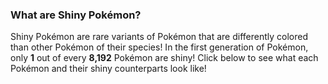 ### **What are Shiny Pokémon?**

Shiny Pokémon are rare variants of Pokémon that are differently colored than other Pokémon of their species! In the first generation of Pokémon, only **1** out of every **8,192** Pokémon are shiny! Click below to see what each Pokémon and their shiny counterparts look like!